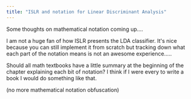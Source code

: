 ```yaml
---
title: "ISLR and notation for Linear Discriminant Analysis"
---
```


Some thoughts on mathematical notation coming up....

I am not a huge fan of how ISLR presents the LDA classifier. It's nice because you can still implement it from scratch but tracking down what each part of the notation means is not an awesome experience.....

Should all math textbooks have a little summary at the beginning of the chapter explaining each bit of notation? I think if I were every to write a book I would do something like that. 


(no more mathematical notation obfuscation)